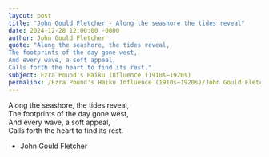 ```yaml
---
layout: post
title: "John Gould Fletcher - Along the seashore the tides reveal"
date: 2024-12-28 12:00:00 -0000
author: John Gould Fletcher
quote: "Along the seashore, the tides reveal,  
The footprints of the day gone west,  
And every wave, a soft appeal,  
Calls forth the heart to find its rest."
subject: Ezra Pound's Haiku Influence (1910s–1920s)
permalink: /Ezra Pound's Haiku Influence (1910s–1920s)/John Gould Fletcher/John Gould Fletcher - Along the seashore the tides reveal
---
```


Along the seashore, the tides reveal,  
The footprints of the day gone west,  
And every wave, a soft appeal,  
Calls forth the heart to find its rest.

- John Gould Fletcher
